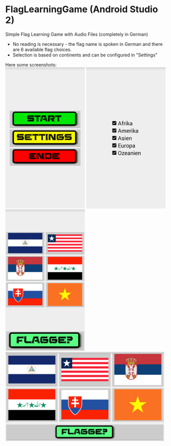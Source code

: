 # FlagLearningGame (Android Studio 2)

Simple Flag Learning Game with Audio Files (completely in German)
- No reading is necessary - the flag name is spoken in German and there are 6 available flag choices.
- Selection is based on continents and can be configured in "Settings"

Here some screenshots: <br>
<img src="./screenshots/s1.png" width="250">
<img src="./screenshots/s2.png" width="250">
<img src="./screenshots/s3.png" width="250">
<img src="./screenshots/s4.png" width="500">
